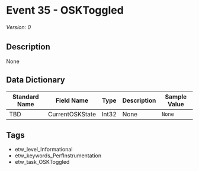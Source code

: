 # Event 35 - OSKToggled
###### Version: 0

## Description
None

## Data Dictionary
|Standard Name|Field Name|Type|Description|Sample Value|
|---|---|---|---|---|
|TBD|CurrentOSKState|Int32|None|`None`|

## Tags
* etw_level_Informational
* etw_keywords_PerfInstrumentation
* etw_task_OSKToggled